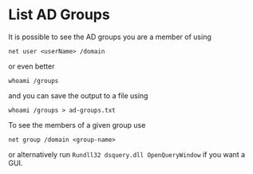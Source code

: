# List AD Groups
It is possible to see the AD groups you are a member of using
~~~
net user <userName> /domain
~~~
or even better
~~~
whoami /groups
~~~
and you can save the output to a file using
~~~
whoami /groups > ad-groups.txt
~~~

To see the members of a given group use
~~~
net group /domain <group-name>
~~~
or alternatively run `Rundll32 dsquery.dll OpenQueryWindow` if
you want a GUI.